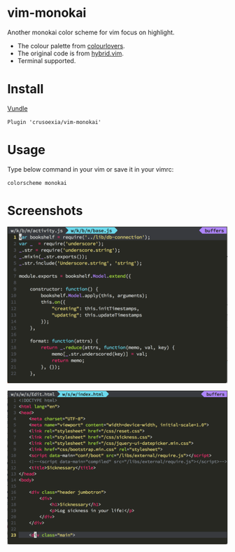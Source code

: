 vim-monokai
===========

Another monokai color scheme for vim focus on highlight.

* The colour palette from [colourlovers](http://www.colourlovers.com/). 
* The original code is from [hybrid.vim](https://github.com/w0ng/vim-hybrid).
* Terminal supported.

Install
===========

[Vundle](https://github.com/gmarik/Vundle.vim)

    Plugin 'crusoexia/vim-monokai'

Usage
===========

Type below command in your vim or save it in your vimrc:

    colorscheme monokai

Screenshots
===========

![javascript](screenshots/javascript.png)

![html](screenshots/html.png)
